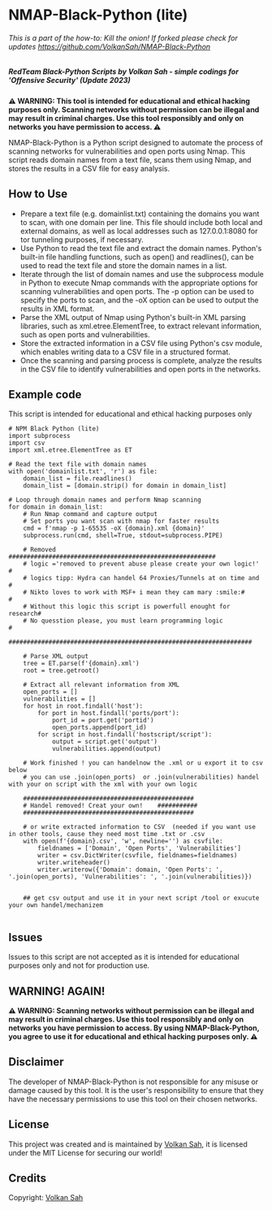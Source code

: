 # NMAP-Black-Python (lite)
###### This is a part of the how-to: Kill the onion! If forked please check for updates https://github.com/VolkanSah/NMAP-Black-Python

##### RedTeam Black-Python Scripts by Volkan Sah - simple codings for 'Offensive Security' (Update 2023)
**⚠️ WARNING: This tool is intended for educational and ethical hacking purposes only. Scanning networks without permission can be illegal and may result in criminal charges. Use this tool responsibly and only on networks you have permission to access. ⚠️**

NMAP-Black-Python is a Python script designed to automate the process of scanning networks for vulnerabilities and open ports using Nmap. This script reads domain names from a text file, scans them using Nmap, and stores the results in a CSV file for easy analysis. 

## How to Use
- Prepare a text file (e.g. domainlist.txt) containing the domains you want to scan, with one domain per line. This file should include both local and external domains, as well as local addresses such as 127.0.0.1:8080 for tor tunneling purposes, if necessary.
- Use Python to read the text file and extract the domain names. Python's built-in file handling functions, such as open() and readlines(), can be used to read the text file and store the domain names in a list.
- Iterate through the list of domain names and use the subprocess module in Python to execute Nmap commands with the appropriate options for scanning vulnerabilities and open ports. The -p option can be used to specify the ports to scan, and the -oX option can be used to output the results in XML format.
- Parse the XML output of Nmap using Python's built-in XML parsing libraries, such as xml.etree.ElementTree, to extract relevant information, such as open ports and vulnerabilities.
- Store the extracted information in a CSV file using Python's csv module, which enables writing data to a CSV file in a structured format.
- Once the scanning and parsing process is complete, analyze the results in the CSV file to identify vulnerabilities and open ports in the networks.

## Example code
This script is intended for educational and ethical hacking purposes only

```
# NPM Black Python (lite)
import subprocess
import csv
import xml.etree.ElementTree as ET

# Read the text file with domain names
with open('domainlist.txt', 'r') as file:
    domain_list = file.readlines()
    domain_list = [domain.strip() for domain in domain_list]

# Loop through domain names and perform Nmap scanning
for domain in domain_list:
    # Run Nmap command and capture output
    # Set ports you want scan with nmap for faster results
    cmd = f'nmap -p 1-65535 -oX {domain}.xml {domain}'
    subprocess.run(cmd, shell=True, stdout=subprocess.PIPE)
    
    # Removed #########################################################
    # logic ='removed to prevent abuse please create your own logic!' #
    # logics tipp: Hydra can handel 64 Proxies/Tunnels at on time and #
    # Nikto loves to work with MSF+ i mean they cam mary :smile:#     #
    # Without this logic this script is powerfull enought for research#
    # No quesstion please, you must learn programming logic           #
    ###################################################################
    
    # Parse XML output
    tree = ET.parse(f'{domain}.xml')
    root = tree.getroot()

    # Extract all relevant information from XML
    open_ports = []
    vulnerabilities = []
    for host in root.findall('host'):
        for port in host.findall('ports/port'):
            port_id = port.get('portid')
            open_ports.append(port_id)
        for script in host.findall('hostscript/script'):
            output = script.get('output')
            vulnerabilities.append(output)
            
    # Work finished ! you can handelnow the .xml or u export it to csv below  
    # you can use .join(open_ports)  or .join(vulnerabilities) handel with your on script with the xml with your own logic
    
    ###############################################
    # Handel removed! Creat your own!    ###########
    ###############################################
    
    # or write extracted information to CSV  (needed if you want use in other tools, cause they need most time .txt or .csv 
    with open(f'{domain}.csv', 'w', newline='') as csvfile:
        fieldnames = ['Domain', 'Open Ports', 'Vulnerabilities']
        writer = csv.DictWriter(csvfile, fieldnames=fieldnames)
        writer.writeheader()
        writer.writerow({'Domain': domain, 'Open Ports': ', '.join(open_ports), 'Vulnerabilities': ', '.join(vulnerabilities)})
        
       
    ## get csv output and use it in your next script /tool or exucute your own handel/mechanizem
    
``` 

## Issues
Issues to this script are not accepted as it is intended for educational purposes only and not for production use.

## WARNING! AGAIN!
**⚠️ WARNING: Scanning networks without permission can be illegal and may result in criminal charges. Use this tool responsibly and only on networks you have permission to access. By using NMAP-Black-Python, you agree to use it for educational and ethical hacking purposes only. ⚠️**


## Disclaimer
The developer of NMAP-Black-Python is not responsible for any misuse or damage caused by this tool. It is the user's responsibility to ensure that they have the necessary permissions to use this tool on their chosen networks.


## License
This project was created and is maintained by [Volkan Sah](https://github.com/volkansah), it is licensed under the MIT License for securing our world!

## Credits
Copyright: [Volkan Sah](https://github.com/volkansah)

